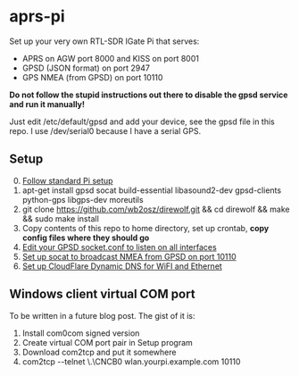 # aprs-pi

Set up your very own RTL-SDR IGate Pi that serves:
* APRS on AGW port 8000 and KISS on port 8001
* GPSD (JSON format) on port 2947
* GPS NMEA (from GPSD) on port 10110

**Do not follow the stupid instructions out there to disable the gpsd service and run it manually!**

Just edit /etc/default/gpsd and add your device, see the gpsd file in this repo. I use /dev/serial0 because I have a serial GPS.

## Setup
0. [Follow standard Pi setup](https://gist.github.com/T3hUb3rK1tten/806bb851f3de625a835350da3706b2fc)
1. apt-get install gpsd socat build-essential libasound2-dev gpsd-clients python-gps libgps-dev moreutils
2. git clone https://github.com/wb2osz/direwolf.git && cd direwolf && make && sudo make install
3. Copy contents of this repo to home directory, set up crontab, **copy config files where they should go**
4. [Edit your GPSD socket.conf to listen on all interfaces](https://gist.github.com/T3hUb3rK1tten/62834c8ed6b1cf0f3a470410e3651118)
5. [Set up socat to broadcast NMEA from GPSD on port 10110](https://gist.github.com/T3hUb3rK1tten/ab631192d44b57914ab762f5f7d3b71b)
6. [Set up CloudFlare Dynamic DNS for WiFI and Ethernet](https://github.com/T3hUb3rK1tten/ddns-cloudflare)

## Windows client virtual COM port
To be written in a future blog post. The gist of it is:
1. Install com0com signed version
2. Create virtual COM port pair in Setup program
3. Download com2tcp and put it somewhere
4. com2tcp --telnet \\.\CNCB0 wlan.yourpi.example.com 10110
